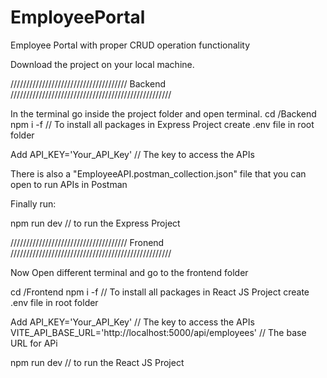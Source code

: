 # EmployeePortal
Employee Portal with proper CRUD operation functionality

Download the project on your local machine.

///////////////////////////////////// Backend ///////////////////////////////////////////////////

In the terminal go inside the project folder and open terminal.
cd /Backend
npm i -f // To install all packages in Express Project
create .env file in root folder

Add 
API_KEY='Your_API_Key' // The key to access the APIs

There is also a "EmployeeAPI.postman_collection.json" file that you can open to run APIs in Postman

Finally run:

npm run dev // to run the Express Project

///////////////////////////////////// Fronend ///////////////////////////////////////////////////

Now Open different terminal and go to the frontend folder

cd /Frontend
npm i -f // To install all packages in React JS Project
create .env file in root folder

Add 
API_KEY='Your_API_Key' // The key to access the APIs 
VITE_API_BASE_URL='http://localhost:5000/api/employees'  // The base URL for APi

npm run dev // to run the React JS Project
